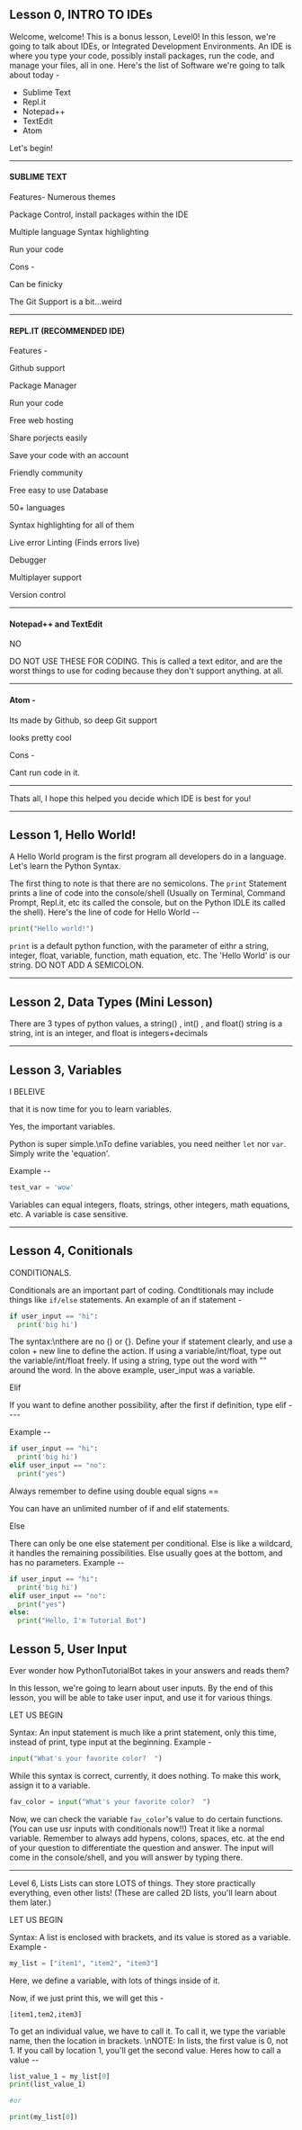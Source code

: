 ## Lesson 0, INTRO TO IDEs

Welcome, welcome! This is a bonus lesson, Level0! In this lesson, we're going to talk about IDEs, or Integrated Development Environments. An IDE is where you type your code, possibly install packages, run the code, and manage your files, all in one.
Here's the list of Software we're going to talk about today -
- Sublime Text
- Repl.it
- Notepad++
- TextEdit
- Atom

Let's begin!

___

#### SUBLIME TEXT
Features-
Numerous themes

Package Control, install packages within the IDE

Multiple language Syntax highlighting

Run your code

Cons -

Can be finicky

The Git Support is a bit...weird

___

#### REPL.IT (RECOMMENDED IDE) 
Features -

Github support

Package Manager

Run your code

Free web hosting

Share porjects easily

Save your code with an account

Friendly community

Free easy to use Database

50+ languages

Syntax highlighting for all of them

Live error Linting (Finds errors live)

Debugger

Multiplayer support

Version control

___

#### Notepad++ and TextEdit
NO

DO NOT USE THESE FOR CODING. This is called a text editor, and are the worst things to use for coding because they don't support anything. at all.

___

#### Atom - 
Its made by Github, so deep Git support

looks pretty cool

Cons - 

Cant run code in it.

___

Thats all, I hope this helped you decide which IDE is best for you!

___

## Lesson 1, Hello World!
A Hello World program is the first program all developers do in a language. Let's learn the Python Syntax.

The first thing to note is that there are no semicolons. The `print` Statement prints a line of code into the console/shell (Usually on Terminal, Command Prompt, Repl.it, etc its called the console, but on the Python IDLE its called the shell). Here's the line of code for Hello World -- 

```python
print("Hello world!")
```
`print` is a default python function, with the parameter of eithr a string, integer, float, variable, function, math equation, etc. The 'Hello World' is our string. DO NOT ADD A SEMICOLON.


___

## Lesson 2, Data Types (Mini Lesson)
There are 3 types of python values, a string() , int() , and float() string is a string, int is an integer, and float is integers+decimals

___

## Lesson 3, Variables
I BELEIVE

that it is now time for you to learn variables.

Yes, the important variables.

Python is super simple.\nTo define variables, you need neither `let` nor `var`. Simply write the 'equation'. 

Example --

```python
test_var = 'wow' 
```

Variables can equal integers, floats, strings, other integers, math equations, etc. A variable is case sensitive.

____

## Lesson 4, Conitionals
CONDITIONALS.

Conditionals are an important part of coding. Condtitionals may include things like `if/else` statements. An example of an if statement - 

```python
if user_input == "hi":
  print('big hi')
```

The syntax:\nthere are no () or {}. Define your if statement clearly, and use a colon + new line to define the action. If using a variable/int/float, type out the variable/int/float freely. If using a string, type out the word with "" around the word. In the above example, user_input was a variable.

Elif

If you want to define another possibility, after the first if definition, type elif ---- 

Example --
```python
if user_input == "hi":
  print('big hi')
elif user_input == "no":
  print("yes") 
```

Always remember to define using double equal signs ==  

You can have an unlimited number of if and elif statements.

Else

There can only be one else statement per conditional. Else is like a wildcard, it handles the remaining possibilities. Else usually goes at the bottom, and has no parameters. Example --

```python
if user_input == "hi":
  print('big hi')
elif user_input == "no":
  print("yes")
else:
  print("Hello, I'm Tutorial Bot") 
```

## Lesson 5, User Input
Ever wonder how PythonTutorialBot takes in your answers and reads them?

In this lesson, we're going to learn about user inputs. By the end of this lesson, you will be able to take user input, and use it for various things.

LET US BEGIN

Syntax: An input statement is much like a print statement, only this time, instead of print, type input at the beginning. Example -


```python
input("What's your favorite color?  ")
```

While this syntax is correct, currently, it does nothing. To make this work, assign it to a variable.

```python
fav_color = input("What's your favorite color?  ")
```

Now, we can check the variable `fav_color`'s value  to do certain functions. (You can use usr inputs with conditionals now!!) Treat it like a normal variable. Remember to always add hypens, colons, spaces, etc. at the end of your question to differentiate the question and answer. The input will come in the console/shell, and you will answer by typing there.

___

Level 6, Lists
Lists can store LOTS of things. They store practically everything, even other lists! (These are called 2D lists, you'll learn about them later.)

LET US BEGIN

Syntax: A list is enclosed with brackets, and its value is stored as a variable. Example -

```python
my_list = ["item1", "item2", "item3"]
```
Here, we define a variable, with lots of things inside of it.

Now, if we just print this, we will get this -

```
[item1,tem2,item3]
```

To get an individual value, we have to call it. To call it, we type the variable name, then the location in brackets. \nNOTE: In lists, the first value is 0, not 1. If you call by location 1, you'll get the second value. Heres how to call a value --

```python
list_value_1 = my_list[0]
print(list_value_1)

#or

print(my_list[0])
```
